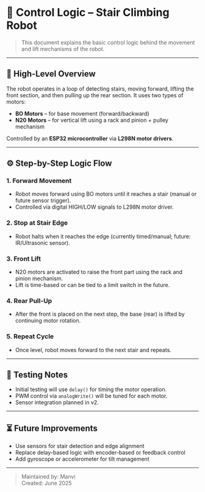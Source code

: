 # 🔁 Control Logic – Stair Climbing Robot

> This document explains the basic control logic behind the movement and lift mechanisms of the robot.

---

## 🧠 High-Level Overview

The robot operates in a loop of detecting stairs, moving forward, lifting the front section, and then pulling up the rear section. It uses two types of motors:

- **BO Motors** – for base movement (forward/backward)
- **N20 Motors** – for vertical lift using a rack and pinion + pulley mechanism

Controlled by an **ESP32 microcontroller** via **L298N motor drivers**.

---

## ⚙️ Step-by-Step Logic Flow

### 1. Forward Movement
- Robot moves forward using BO motors until it reaches a stair (manual or future sensor trigger).
- Controlled via digital HIGH/LOW signals to L298N motor driver.

### 2. Stop at Stair Edge
- Robot halts when it reaches the edge (currently timed/manual; future: IR/Ultrasonic sensor).

### 3. Front Lift
- N20 motors are activated to raise the front part using the rack and pinion mechanism.
- Lift is time-based or can be tied to a limit switch in the future.

### 4. Rear Pull-Up
- After the front is placed on the next step, the base (rear) is lifted by continuing motor rotation.

### 5. Repeat Cycle
- Once level, robot moves forward to the next stair and repeats.

---

## 🧪 Testing Notes
- Initial testing will use `delay()` for timing the motor operation.
- PWM control via `analogWrite()` will be tuned for each motor.
- Sensor integration planned in v2.

---

## ⏳ Future Improvements
- Use sensors for stair detection and edge alignment
- Replace delay-based logic with encoder-based or feedback control
- Add gyroscope or accelerometer for tilt management

---

> Maintained by: Manvi  
> Created: June 2025

